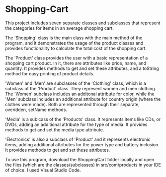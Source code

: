 # Shopping-Cart
This project includes seven separate classes and subclasses that represent the categories for items in an average shopping cart.

The 'Shopping' class is the main class with the main method of the program, and it demonstrates the usage of the product classes and provides functionality to calculate the total cost of the shopping cart.

The 'Product' class provides the user with a basic representation of a shopping cart product. In it, there are attributes like price, name, and quantity. It provides methods to get and set these attributes, and a toString method for easy printing of product details.

'Women' and 'Men' are subclasses of the 'Clothing' class, which is a subclass of the 'Product' class. They represent women and men clothing. The 'Women' subclass includes an additonal attribute for color, while the 'Men' subclass includes an additional attribute for country origin (where the clothes were made). Both are represented through their separate, overidden, setName methods.

'Media' is a sublcass of the 'Products' class. It represents items like CDs, or DVDs, adding an additional attribute for the type of media. It provides methods to get and set the media type attribute.

'Electronics' is also a subclass of 'Product' and it represents electronic items, adding additional attributes for the power type and battery inclusion. It provides methods to get and set these attributes.

To use this program, download the ShoppingCart folder locally and open the files (which are the classes/subclasses) in src/com/products in your IDE of choice. I used Visual Studio Code.

